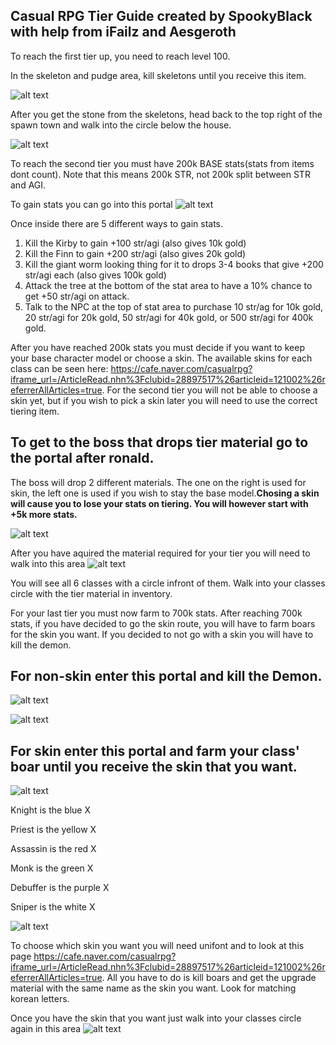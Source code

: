 ## Casual RPG Tier Guide created by SpookyBlack with help from iFailz and Aesgeroth
To reach the first tier up, you need to reach level 100.

In the skeleton and pudge area, kill skeletons until you receive this item.

![alt text](https://gyazo.com/c7b7cf85ac4ee0b059d0cb132ff6e54c.png)

After you get the stone from the skeletons, head back to the top right of the spawn town and walk into the circle below the house.

![alt text](https://i.gyazo.com/0b9452eae46ee8d445153905e2c14d02.png)


To reach the second tier you must have 200k BASE stats(stats from items dont count). Note that this means 200k STR, not 200k split between STR and AGI.

To gain stats you can go into this portal
![alt text](https://i.gyazo.com/699f21d2538b856517e9f0834333ac0a.png)

Once inside there are 5 different ways to gain stats.

  1. Kill the Kirby to gain +100 str/agi (also gives 10k gold)
  2. Kill the Finn to gain +200 str/agi (also gives 20k gold)
  3. Kill the giant worm looking thing for it to drops 3-4 books that give +200 str/agi each (also gives 100k gold)
  4. Attack the tree at the bottom of the stat area to have a 10% chance to get +50 str/agi on attack.
  5. Talk to the NPC at the top of stat area to purchase 10 str/ag for 10k gold, 20 str/agi for 20k gold, 50 str/agi for 40k gold, or 500 str/agi for 400k gold.

After you have reached 200k stats you must decide if you want to keep your base character model or choose a skin. The available skins for each class can be seen here: https://cafe.naver.com/casualrpg?iframe_url=/ArticleRead.nhn%3Fclubid=28897517%26articleid=121002%26referrerAllArticles=true. For the second tier you will not be able to choose a skin yet, but if you wish to pick a skin later you will need to use the correct tiering item.

## To get to the boss that drops tier material go to the portal after ronald. 

The boss will drop 2 different materials. The one on the right is used for skin, the left one is used if you wish to stay the base model.**Chosing a skin will cause you to lose your stats on tiering. You will however start with +5k more stats.**

![alt text](https://i.gyazo.com/09339a99a76802e623d5a3de96b2104c.png)

After you have aquired the material required for your tier you will need to walk into this area
![alt text](https://i.gyazo.com/88e2e35d8b523d480038b9d37de165fa.png)

You will see all 6 classes with a circle infront of them. Walk into your classes circle with the tier material in inventory.


For your last tier you must now farm to 700k stats. After reaching 700k stats, if you have decided to go the skin route, you will have to farm boars for the skin you want. If you decided to not go with a skin you will have to kill the demon.




## For non-skin enter this portal and kill the Demon.

![alt text](https://i.gyazo.com/6def51d9df093adcd3c161a3cc1589b6.png)

![alt text](https://i.gyazo.com/c01fba2f1352624277387ca20f9f4bef.jpg)


## For skin enter this portal and farm your class' boar until you receive the skin that you want.

![alt text](https://i.gyazo.com/3b9b68f85dc93463913e95ca17fbba04.png)

Knight is the blue X

Priest is the yellow X

Assassin is the red X

Monk is the green X

Debuffer is the purple X

Sniper is the white X

![alt text](https://i.gyazo.com/a9856ef2f20ce6337f05f47dc0ed1fd2.png)

To choose which skin you want you will need unifont and to look at this page https://cafe.naver.com/casualrpg?iframe_url=/ArticleRead.nhn%3Fclubid=28897517%26articleid=121002%26referrerAllArticles=true. All you have to do is kill boars and get the upgrade material with the same name as the skin you want. Look for matching korean letters.

Once you have the skin that you want just walk into your classes circle again in this area
![alt text](https://i.gyazo.com/88e2e35d8b523d480038b9d37de165fa.png)
